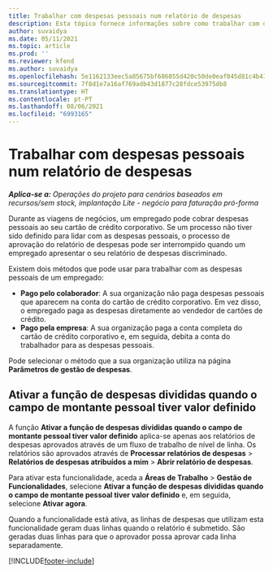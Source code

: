 ```yaml
---
title: Trabalhar com despesas pessoais num relatório de despesas
description: Esta tópico fornece informações sobre como trabalhar com despesas pessoais incorridas pelos colaboradores durante a viagem para fins comerciais.
author: suvaidya
ms.date: 05/11/2021
ms.topic: article
ms.prod: ''
ms.reviewer: kfend
ms.author: suvaidya
ms.openlocfilehash: 5e1162133eec5a85675bf686855d420c50de0eaf045d81c4b417b6fe66ee19fe
ms.sourcegitcommit: 7f8d1e7a16af769adb43d1877c28fdce53975db8
ms.translationtype: HT
ms.contentlocale: pt-PT
ms.lasthandoff: 08/06/2021
ms.locfileid: "6993165"
---
```

# <a name="work-with-personal-expenses-on-an-expense-report"></a>Trabalhar com despesas pessoais num relatório de despesas

_**Aplica-se a:** Operações do projeto para cenários baseados em recursos/sem stock, implantação Lite - negócio para faturação pró-forma_

Durante as viagens de negócios, um empregado pode cobrar despesas pessoais ao seu cartão de crédito corporativo. Se um processo não tiver sido definido para lidar com as despesas pessoais, o processo de aprovação do relatório de despesas pode ser interrompido quando um empregado apresentar o seu relatório de despesas discriminado.

Existem dois métodos que pode usar para trabalhar com as despesas pessoais de um empregado:

  - **Pago pelo colaborador**: A sua organização não paga despesas pessoais que aparecem na conta do cartão de crédito corporativo. Em vez disso, o empregado paga as despesas diretamente ao vendedor de cartões de crédito. 
  - **Pago pela empresa**: A sua organização paga a conta completa do cartão de crédito corporativo e, em seguida, debita a conta do trabalhador para as despesas pessoais.

Pode selecionar o método que a sua organização utiliza na página **Parâmetros de gestão de despesas**.


## <a name="enable-split-expense-function-when-personal-amount-field-has-value-defined"></a>Ativar a função de despesas divididas quando o campo de montante pessoal tiver valor definido

A função **Ativar a função de despesas divididas quando o campo de montante pessoal tiver valor definido** aplica-se apenas aos relatórios de despesas aprovados através de um fluxo de trabalho de nível de linha. Os relatórios são aprovados através de **Processar relatórios de despesas** > **Relatórios de despesas atribuídos a mim** > **Abrir relatório de despesas**. 

Para ativar esta funcionalidade, aceda a **Áreas de Trabalho** > **Gestão de Funcionalidades**, selecione **Ativar a função de despesas divididas quando o campo de montante pessoal tiver valor definido** e, em seguida, selecione **Ativar agora**. 

Quando a funcionalidade está ativa, as linhas de despesas que utilizam esta funcionalidade geram duas linhas quando o relatório é submetido. São geradas duas linhas para que o aprovador possa aprovar cada linha separadamente.


[!INCLUDE[footer-include](../includes/footer-banner.md)]
